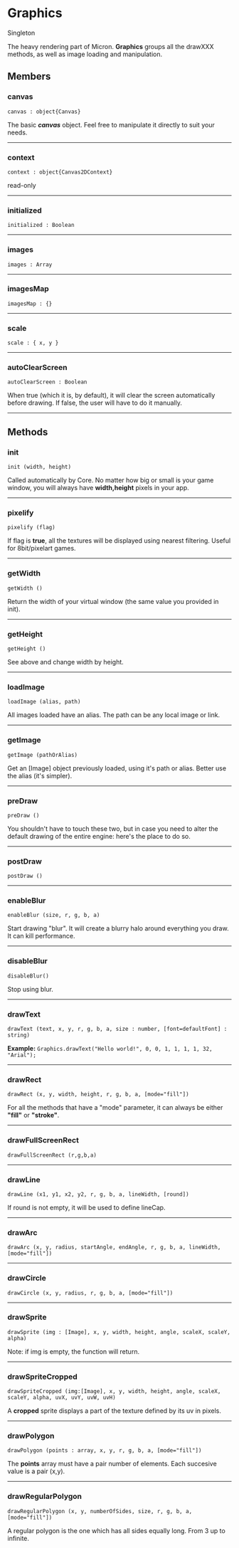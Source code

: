 # <i class="fa fa-book"></i> Graphics

<span class="label label-warning">Singleton</span>

The heavy rendering part of Micron. **Graphics** groups all the drawXXX methods, as well as image loading and manipulation.

## Members

### canvas

    canvas : object{Canvas}

The basic ***canvas*** object. Feel free to manipulate it directly to suit your needs.

---

### context

    context : object{Canvas2DContext}

<span class="label label-danger">read-only</span>

---

### initialized

    initialized : Boolean

---

### images

    images : Array

---

### imagesMap

    imagesMap : {}

---

### scale

    scale : { x, y }

---

### autoClearScreen

    autoClearScreen : Boolean

When true (which it is, by default), it will clear the screen automatically before drawing. If false, the user will have to do it manually.

---

## Methods

### init

    init (width, height)

Called automatically by Core. No matter how big or small is your game window, you will always have **width,height** pixels in your app.

---

### pixelify

    pixelify (flag)

If flag is **true**, all the textures will be displayed using nearest filtering. Useful for 8bit/pixelart games.

---

### getWidth

    getWidth ()

Return the width of your virtual window (the same value you provided in init).

---

### getHeight

    getHeight ()

See above and change width by height.

---

### loadImage

    loadImage (alias, path)

All images loaded have an alias. The path can be any local image or link.

---

### getImage

    getImage (pathOrAlias)

Get an [Image] object previously loaded, using it's path or alias. Better use the alias (it's simpler).

---

### preDraw

    preDraw ()

You shouldn't have to touch these two, but in case you need to alter the default drawing of the entire engine: here's the place to do so.

---

### postDraw

    postDraw ()

---

### enableBlur

    enableBlur (size, r, g, b, a)

Start drawing "blur". It will create a blurry halo around everything you draw. It can kill performance.

---

### disableBlur

    disableBlur()

Stop using blur.

---

### drawText

    drawText (text, x, y, r, g, b, a, size : number, [font=defaultFont] : string)

**Example:** `Graphics.drawText("Hello world!", 0, 0, 1, 1, 1, 1, 32, "Arial");`

---

### drawRect

    drawRect (x, y, width, height, r, g, b, a, [mode="fill"])

For all the methods that have a "mode" parameter, it can always be either **"fill"** or **"stroke"**.

---

### drawFullScreenRect

    drawFullScreenRect (r,g,b,a)

---

### drawLine

    drawLine (x1, y1, x2, y2, r, g, b, a, lineWidth, [round])

If round is not empty, it will be used to define lineCap.

---

### drawArc

    drawArc (x, y, radius, startAngle, endAngle, r, g, b, a, lineWidth, [mode="fill"])

---

### drawCircle

    drawCircle (x, y, radius, r, g, b, a, [mode="fill"])

---

### drawSprite

    drawSprite (img : [Image], x, y, width, height, angle, scaleX, scaleY, alpha)

Note: if img is empty, the function will return.

---

### drawSpriteCropped

    drawSpriteCropped (img:[Image], x, y, width, height, angle, scaleX, scaleY, alpha, uvX, uvY, uvW, uvH)

A **cropped** sprite displays a part of the texture defined by its uv in pixels.

---

### drawPolygon

    drawPolygon (points : array, x, y, r, g, b, a, [mode="fill"])

The **points** array must have a pair number of elements. Each succesive value is a pair (x,y).

---

### drawRegularPolygon

    drawRegularPolygon (x, y, numberOfSides, size, r, g, b, a, [mode="fill"])

A regular polygon is the one which has all sides equally long. From 3 up to infinite.
